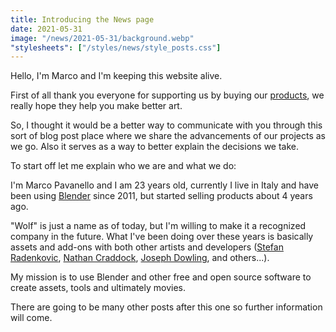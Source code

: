 ```yaml
---
title: Introducing the News page
date: 2021-05-31
image: "/news/2021-05-31/background.webp"
"stylesheets": ["/styles/news/style_posts.css"]
---
```


Hello, I'm Marco and I'm keeping this website alive.

First of all thank you everyone for supporting us by buying our [products](/products), we really hope they help you make better art.

So, I thought it would be a better way to communicate with you through this sort of blog post place where we
share the advancements of our projects as we go. Also it serves as a way to better explain the decisions we take.

To start off let me explain who we are and what we do:

I'm Marco Pavanello and I am 23 years old, currently I live in Italy and have been using
[Blender](https://www.blender.org/) since 2011, but started selling products about 4 years ago.

"Wolf" is just a name as of today, but I'm willing to make it a recognized company in the future.
What I've been doing over these years is basically assets and add-ons with both other artists and
developers ([Stefan Radenkovic](https://www.artstation.com/stefan-thadeus-radenkovic),
[Nathan Craddock](https://nathancraddock.com), [Joseph Dowling](https://www.artstation.com/joedowling), and others...).

My mission is to use Blender and other free and open source software to create assets, tools and ultimately movies.

There are going to be many other posts after this one so further information will come.
